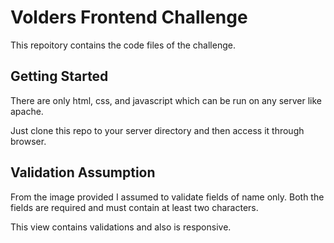 # Volders Frontend Challenge 

This repoitory contains the code files of the challenge.

## Getting Started

There are only html, css, and javascript which can be run on any server like apache. 

Just clone this repo to your server directory and then access it through browser.

## Validation Assumption

From the image provided I assumed to validate fields of name only. Both the fields are required and must contain at least two characters.

This view contains validations and also is responsive.


